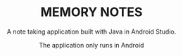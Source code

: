 <div align = "center">
  <h1>MEMORY NOTES</h1>
  <p>A note taking application built with Java in Android Studio.</p>
  <p>The application only runs in Android</p>

</div>
